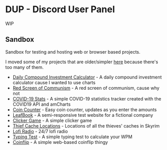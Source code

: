 # DUP - Discord User Panel

WIP

## Sandbox

Sandbox for testing and hosting web or browser based projects.

I moved some of my projects that are older/simpler [here](https://val8119.github.io/old) because there's too many of them.

- [Daily Compound Investment Calculator](https://val8119.github.io/sandbox/compound_investment_calculator/) - A daily compound investment calculator cause I wanted to use charts
- [Red Screen of Communism](https://val8119.github.io/sandbox/red_screen_of_communism/) - A red screen of communism, cause why not
- [COVID-19 Stats](https://val8119.github.io/sandbox/covid-19_stats/) - A simple COVID-19 statistics tracker created with the COVID19 API and amCharts
- [Coin Counter](https://val8119.github.io/sandbox/coin_counter/) - Easy coin counter, updates as you enter the amounts
- [LeafBook](https://val8119.github.io/sandbox/leafbook_test_website/) - A semi-responsive test website for a fictional company
- [Clicker Game](https://val8119.github.io/sandbox/basic_clicker_game/) - A simple clicker game
- [Thief Cache Locations](https://val8119.github.io/sandbox/skyrim_thief_cache_locations/) - Locations of all the thieves' caches in Skyrim
- [Lofi Radio](https://val8119.github.io/sandbox/lofi_radio/) - 24/7 lofi radio
- [Typing Test](https://val8119.github.io/sandbox/typing_test/) - A simple typing test to calculate your WPM
- [Coinflip](https://val8119.github.io/sandbox/coinflip/) - A simple web-based coinflip thingy
